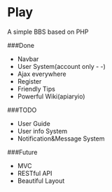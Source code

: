 Play
====

A simple BBS based on PHP

###Done

+ Navbar
+ User System(account only - -)
+ Ajax everywhere
+ Register
+ Friendly Tips
+ Powerful Wiki(apiaryio)

###TODO

+ User Guide
+ User info System
+ Notification&Message System

###Future

+ MVC
+ RESTful API
+ Beautiful Layout


